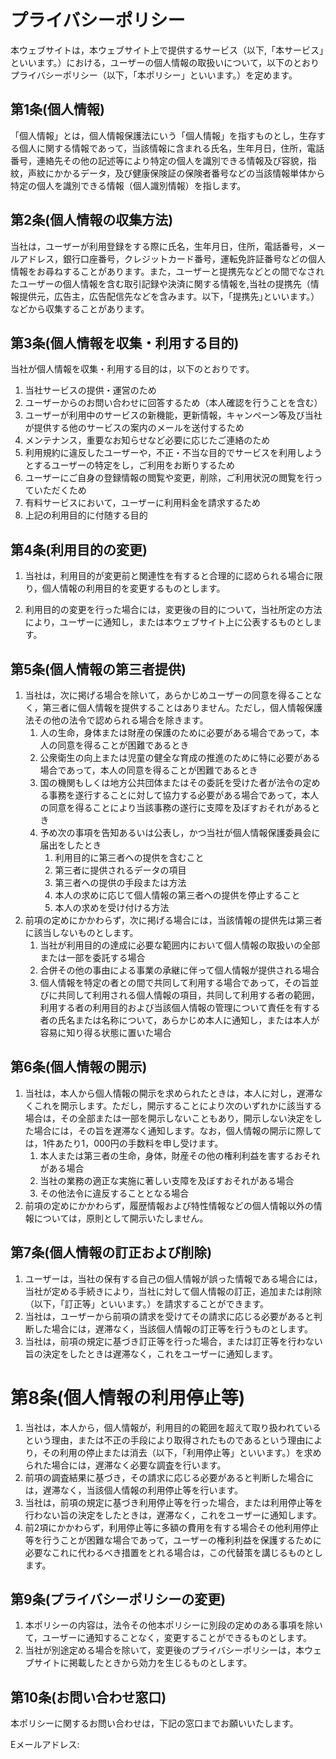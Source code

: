 # プライバシーポリシー

本ウェブサイトは，本ウェブサイト上で提供するサービス（以下,「本サービス」といいます。）における，ユーザーの個人情報の取扱いについて，以下のとおりプライバシーポリシー（以下，「本ポリシー」といいます。）を定めます。

## 第1条(個人情報)

「個人情報」とは，個人情報保護法にいう「個人情報」を指すものとし，生存する個人に関する情報であって，当該情報に含まれる氏名，生年月日，住所，電話番号，連絡先その他の記述等により特定の個人を識別できる情報及び容貌，指紋，声紋にかかるデータ，及び健康保険証の保険者番号などの当該情報単体から特定の個人を識別できる情報（個人識別情報）を指します。

## 第2条(個人情報の収集方法)

当社は，ユーザーが利用登録をする際に氏名，生年月日，住所，電話番号，メールアドレス，銀行口座番号，クレジットカード番号，運転免許証番号などの個人情報をお尋ねすることがあります。また，ユーザーと提携先などとの間でなされたユーザーの個人情報を含む取引記録や決済に関する情報を,当社の提携先（情報提供元，広告主，広告配信先などを含みます。以下，｢提携先｣といいます。）などから収集することがあります。

## 第3条(個人情報を収集・利用する目的)

当社が個人情報を収集・利用する目的は，以下のとおりです。

1. 当社サービスの提供・運営のため
1. ユーザーからのお問い合わせに回答するため（本人確認を行うことを含む）
1. ユーザーが利用中のサービスの新機能，更新情報，キャンペーン等及び当社が提供する他のサービスの案内のメールを送付するため
1. メンテナンス，重要なお知らせなど必要に応じたご連絡のため
1. 利用規約に違反したユーザーや，不正・不当な目的でサービスを利用しようとするユーザーの特定をし，ご利用をお断りするため
1. ユーザーにご自身の登録情報の閲覧や変更，削除，ご利用状況の閲覧を行っていただくため
1. 有料サービスにおいて，ユーザーに利用料金を請求するため
1. 上記の利用目的に付随する目的

## 第4条(利用目的の変更)

1. 当社は，利用目的が変更前と関連性を有すると合理的に認められる場合に限り，個人情報の利用目的を変更するものとします。

1. 利用目的の変更を行った場合には，変更後の目的について，当社所定の方法により，ユーザーに通知し，または本ウェブサイト上に公表するものとします。

## 第5条(個人情報の第三者提供)

1. 当社は，次に掲げる場合を除いて，あらかじめユーザーの同意を得ることなく，第三者に個人情報を提供することはありません。ただし，個人情報保護法その他の法令で認められる場合を除きます。
    1. 人の生命，身体または財産の保護のために必要がある場合であって，本人の同意を得ることが困難であるとき
    1. 公衆衛生の向上または児童の健全な育成の推進のために特に必要がある場合であって，本人の同意を得ることが困難であるとき
    1. 国の機関もしくは地方公共団体またはその委託を受けた者が法令の定める事務を遂行することに対して協力する必要がある場合であって，本人の同意を得ることにより当該事務の遂行に支障を及ぼすおそれがあるとき
    1. 予め次の事項を告知あるいは公表し，かつ当社が個人情報保護委員会に届出をしたとき
        1. 利用目的に第三者への提供を含むこと
        1. 第三者に提供されるデータの項目
        1. 第三者への提供の手段または方法
        1. 本人の求めに応じて個人情報の第三者への提供を停止すること
        1. 本人の求めを受け付ける方法
1. 前項の定めにかかわらず，次に掲げる場合には，当該情報の提供先は第三者に該当しないものとします。
    1. 当社が利用目的の達成に必要な範囲内において個人情報の取扱いの全部または一部を委託する場合
    1. 合併その他の事由による事業の承継に伴って個人情報が提供される場合
    1. 個人情報を特定の者との間で共同して利用する場合であって，その旨並びに共同して利用される個人情報の項目，共同して利用する者の範囲，利用する者の利用目的および当該個人情報の管理について責任を有する者の氏名または名称について，あらかじめ本人に通知し，または本人が容易に知り得る状態に置いた場合

## 第6条(個人情報の開示)

1. 当社は，本人から個人情報の開示を求められたときは，本人に対し，遅滞なくこれを開示します。ただし，開示することにより次のいずれかに該当する場合は，その全部または一部を開示しないこともあり，開示しない決定をした場合には，その旨を遅滞なく通知します。なお，個人情報の開示に際しては，1件あたり1，000円の手数料を申し受けます。
    1. 本人または第三者の生命，身体，財産その他の権利利益を害するおそれがある場合
    1. 当社の業務の適正な実施に著しい支障を及ぼすおそれがある場合
    1. その他法令に違反することとなる場合
1. 前項の定めにかかわらず，履歴情報および特性情報などの個人情報以外の情報については，原則として開示いたしません。

## 第7条(個人情報の訂正および削除)

1. ユーザーは，当社の保有する自己の個人情報が誤った情報である場合には，当社が定める手続きにより，当社に対して個人情報の訂正，追加または削除（以下，「訂正等」といいます。）を請求することができます。
1. 当社は，ユーザーから前項の請求を受けてその請求に応じる必要があると判断した場合には，遅滞なく，当該個人情報の訂正等を行うものとします。
1. 当社は，前項の規定に基づき訂正等を行った場合，または訂正等を行わない旨の決定をしたときは遅滞なく，これをユーザーに通知します。

# 第8条(個人情報の利用停止等)

1. 当社は，本人から，個人情報が，利用目的の範囲を超えて取り扱われているという理由，または不正の手段により取得されたものであるという理由により，その利用の停止または消去（以下，「利用停止等」といいます。）を求められた場合には，遅滞なく必要な調査を行います。
1. 前項の調査結果に基づき，その請求に応じる必要があると判断した場合には，遅滞なく，当該個人情報の利用停止等を行います。
1. 当社は，前項の規定に基づき利用停止等を行った場合，または利用停止等を行わない旨の決定をしたときは，遅滞なく，これをユーザーに通知します。
1. 前2項にかかわらず，利用停止等に多額の費用を有する場合その他利用停止等を行うことが困難な場合であって，ユーザーの権利利益を保護するために必要なこれに代わるべき措置をとれる場合は，この代替策を講じるものとします。

## 第9条(プライバシーポリシーの変更)

1. 本ポリシーの内容は，法令その他本ポリシーに別段の定めのある事項を除いて，ユーザーに通知することなく，変更することができるものとします。
1. 当社が別途定める場合を除いて，変更後のプライバシーポリシーは，本ウェブサイトに掲載したときから効力を生じるものとします。

## 第10条(お問い合わせ窓口)

本ポリシーに関するお問い合わせは，下記の窓口までお願いいたします。

Eメールアドレス:


